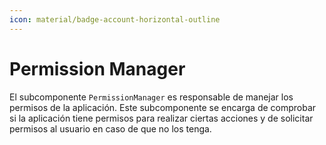 ```yaml
---
icon: material/badge-account-horizontal-outline
---
```


# Permission Manager

El subcomponente `PermissionManager` es responsable de manejar los permisos de la aplicación. Este subcomponente se 
encarga de comprobar si la aplicación tiene permisos para realizar ciertas acciones y de solicitar permisos al usuario
en caso de que no los tenga.